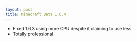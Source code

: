 ```yaml
---
layout: post
title: Minecraft Beta 1.6.4
---
```


* Fixed 1.6.3 using more CPU despite it claiming to use less<br>
* Totally professional<br>
